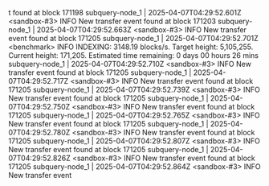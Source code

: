 <div id="termynal" data-termynal>
  <span data-ty>t found at block 171198</span>
  <span data-ty>subquery-node_1  | 2025-04-07T04:29:52.601Z &lt;sandbox-#3&gt; INFO New transfer event found at block 171203</span>
  <span data-ty>subquery-node_1  | 2025-04-07T04:29:52.663Z &lt;sandbox-#3&gt; INFO New transfer event found at block 171205</span>
  <span data-ty>subquery-node_1  | 2025-04-07T04:29:52.701Z &lt;benchmark&gt; INFO INDEXING: 3148.19 blocks/s. Target height: 5,105,255. Current height: 171,205. Estimated time remaining: 0 days 00 hours 26 mins</span>
  <span data-ty>subquery-node_1  | 2025-04-07T04:29:52.710Z &lt;sandbox-#3&gt; INFO New transfer event found at block 171205</span>
  <span data-ty>subquery-node_1  | 2025-04-07T04:29:52.717Z &lt;sandbox-#3&gt; INFO New transfer event found at block 171205</span>
  <span data-ty>subquery-node_1  | 2025-04-07T04:29:52.739Z &lt;sandbox-#3&gt; INFO New transfer event found at block 171205</span>
  <span data-ty>subquery-node_1  | 2025-04-07T04:29:52.750Z &lt;sandbox-#3&gt; INFO New transfer event found at block 171205</span>
  <span data-ty>subquery-node_1  | 2025-04-07T04:29:52.765Z &lt;sandbox-#3&gt; INFO New transfer event found at block 171205</span>
  <span data-ty>subquery-node_1  | 2025-04-07T04:29:52.780Z &lt;sandbox-#3&gt; INFO New transfer event found at block 171205</span>
  <span data-ty>subquery-node_1  | 2025-04-07T04:29:52.807Z &lt;sandbox-#3&gt; INFO New transfer event found at block 171205</span>
  <span data-ty>subquery-node_1  | 2025-04-07T04:29:52.826Z &lt;sandbox-#3&gt; INFO New transfer event found at block 171205</span>
  <span data-ty>subquery-node_1  | 2025-04-07T04:29:52.864Z &lt;sandbox-#3&gt; INFO New transfer event</span>
</div>